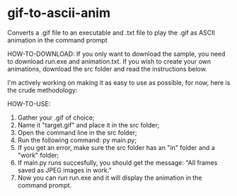 # gif-to-ascii-anim
Converts a .gif file to an executable and .txt file to play the .gif as ASCII animation in the command prompt

HOW-TO-DOWNLOAD:
If you only want to download the sample, you need to download run.exe and animation.txt.
If you wish to create your own animations, download the src folder and read the instructions below.

I'm actively working on making it as easy to use as possible, for now, here is the crude methodology:

HOW-TO-USE:
1. Gather your .gif of choice;
2. Name it "target.gif" and place it in the src folder;
3. Open the command line in the src folder;
4. Run the following command: py main.py;
5. If you get an error, make sure the src folder has an "in" folder and a "work" folder;
6. If main.py runs succesfully, you should get the message: "All frames saved as JPEG images in work."
7. Now you can run run.exe and it will display the animation in the command prompt.

